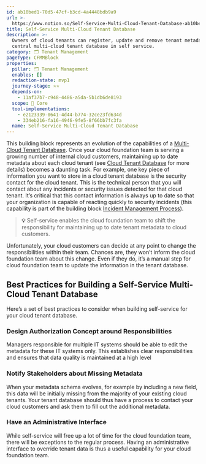 ```yaml
---
id: ab10bed1-70d5-47cf-b3cd-4a4448bdb9a9
url: >-
  https://www.notion.so/Self-Service-Multi-Cloud-Tenant-Database-ab10bed170d547cfb3cd4a4448bdb9a9
title: Self-Service Multi-Cloud Tenant Database
description: >-
  Owners of cloud tenants can register, update and remove tenant metadata in a
  central multi-cloud tenant database in self service.
category: 🗂 Tenant Management
pageType: CFMMBlock
properties:
  pillar: 🗂 Tenant Management
  enables: []
  redaction-state: mvp1
  journey-stage: ⭐️⭐️
  depends-on:
    - 11af37b7-c948-4486-a5da-5b1db6de8193
  scope: 🏢 Core
  tool-implementations:
    - e2123339-0641-4d44-b774-32ce23fd634d
    - 334eb216-fa16-4946-9fe5-8f66bb7fc3fa
  name: Self-Service Multi-Cloud Tenant Database
---
```


This building block represents an evolution of the capabilities of a [Multi-Cloud Tenant Database](./multi-cloud-tenant-database.md). Once your cloud foundation team is serving a growing number of internal cloud customers, maintaining up to date metadata about each cloud tenant (see [Cloud Tenant Database](./cloud-tenant-database.md) for more details) becomes a daunting task. For example, one key piece of information you want to store in a cloud tenant database is the security contact for the cloud tenant. This is the technical person that you will contact about any incidents or security issues detected for that cloud tenant. It’s critical that this contact information is always up to date so that  your organization is capable of reacting quickly to security incidents (this capability is part of the building block [Incident Management Process](../security-and-compliance/incident-management-process.md)).

> **💡** Self-service enables the cloud foundation team to shift the responsibility for maintaining up to date tenant metadata to cloud customers.

Unfortunately, your cloud customers can decide at any point to change the responsibilities within their team. Chances are, they won’t inform the cloud foundation team about this change. Even if they do, it’s a manual step for cloud foundation team to update the information in the tenant database.

## Best Practices for Building a Self-Service Multi-Cloud Tenant Database

Here’s a set of best practices to consider when building self-service for your cloud tenant database.

### Design Authorization Concept around Responsibilities

Managers responsible for multiple IT systems should be able to edit the metadata for these IT systems only.  This establishes clear responsibilities and ensures that data quality is maintained at a high level

### Notify Stakeholders about Missing Metadata

When your metadata schema evolves, for example by including a new field, this data will be initially missing from the majority of your existing cloud tenants. Your tenant database should thus have a process to contact your cloud customers and ask them to fill out the additional metadata.

### Have an Administrative Interface

While self-service will free up a lot of time for the cloud foundation team, there will be exceptions to the regular process. Having an administrative interface to override tenant data is thus a useful capability for your cloud foundation team.
